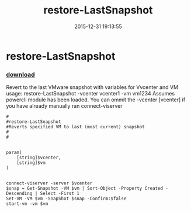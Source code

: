 ﻿---
pid:            6159
poster:         TXGUY
title:          restore-LastSnapshot
date:           2015-12-31 19:13:55
format:         posh
parent:         0
parent:         0

---

# restore-LastSnapshot

### [download](6159.ps1)

Revert to the last VMware snapshot with variables for Vvcenter and VM
usage: restore-LastSnapshot -vcenter vcenter1 -vm vm1234
Assumes powercli module has been loaded.
You can ommit the -vcenter [vcenter] if you have already manually ran connect-viserver


```posh
#
#restore-LastSnapshot 
#Reverts specified VM to last (most current) snapshot
#
#


param(
	[string]$vcenter,
	[string]$vm
)


connect-viserver -server $vcenter
$snap = Get-Snapshot -VM $vm | Sort-Object -Property Created -Descending | Select -First 1
Set-VM -VM $vm -SnapShot $snap -Confirm:$false
start-vm -vm $vm





```
